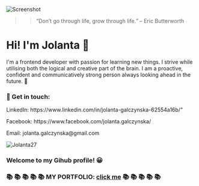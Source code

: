 
![Screenshot](https://user-images.githubusercontent.com/53143114/116747441-328fbc00-a9fe-11eb-8e73-8c21d3814e30.jpg)



>><q>Don’t go through life, grow through life.</q> – Eric Butterworth


<h1>Hi! I'm Jolanta  &#128075;</h1>

<p>I'm a frontend developer with passion for learning new things. 
I strive while utilising both the logical and creative part of the brain. 
I am a proactive, confident and communicatively strong person always looking ahead in the future. &#128640;</p>


<h3>&#128233; Get in touch:</h3>
<p>LinkedIn: https://www.linkedin.com/in/jolanta-galczynska-62554a16b/"</p>
<p>Facebook: https://www.facebook.com/jolanta.galczynska/</p>
<p>Email: jolanta.galczynska@gmail.com</p>

![Jolanta27](https://github-readme-stats.vercel.app/api?username=Jolanta27&show_icons=true&theme=radical)

<h3>Welcome to my Gihub profile! &#128512;<h3>
  
   :books: :books: :books: :books: :books: MY PORTFOLIO: [click me](https://jolanta27.github.io/) :books: :books: :books: :books: :books: 
